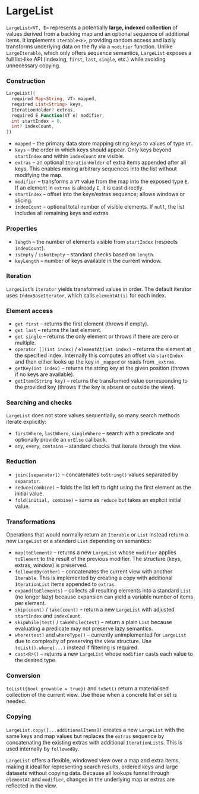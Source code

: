 # LargeList

`LargeList<VT, E>` represents a potentially **large, indexed collection** of values derived from a backing map and an optional sequence of additional items.  It implements `Iterable<E>`, providing random access and lazily transforms underlying data on the fly via a `modifier` function.  Unlike `LargeIterable`, which only offers sequence semantics, `LargeList` exposes a full list‑like API (indexing, `first`, `last`, `single`, etc.) while avoiding unnecessary copying.

### Construction

```dart
LargeList({
  required Map<String, VT> mapped,
  required List<String> keys,
  IterationHolder? extras,
  required E Function(VT e) modifier,
  int startIndex = 0,
  int? indexCount,
})
```

* `mapped` – the primary data store mapping string keys to values of type `VT`.
* `keys` – the order in which keys should appear.  Only keys beyond `startIndex` and within `indexCount` are visible.
* `extras` – an optional `IterationHolder` of extra items appended after all keys.  This enables mixing arbitrary sequences into the list without modifying the map.
* `modifier` – transforms a `VT` value from the map into the exposed type `E`.  If an element in `extras` is already `E`, it is cast directly.
* `startIndex` – offset into the keys/extras sequence; allows windows or slicing.
* `indexCount` – optional total number of visible elements.  If `null`, the list includes all remaining keys and extras.

### Properties

- `length` – the number of elements visible from `startIndex` (respects `indexCount`).
- `isEmpty` / `isNotEmpty` – standard checks based on `length`.
- `keyLength` – number of keys available in the current window.

### Iteration

`LargeList`’s `iterator` yields transformed values in order.  The default iterator uses `IndexBaseIterator`, which calls `elementAt(i)` for each index.

### Element access

- `get first` – returns the first element (throws if empty).
- `get last` – returns the last element.
- `get single` – returns the only element or throws if there are zero or multiple.
- `operator [](int index)` / `elementAt(int index)` – returns the element at the specified index.  Internally this computes an offset via `startIndex` and then either looks up the key in `_mapped` or reads from `_extras`.
- `getKey(int index)` – returns the string key at the given position (throws if no keys are available).
- `getItem(String key)` – returns the transformed value corresponding to the provided key (throws if the key is absent or outside the view).

### Searching and checks

`LargeList` does not store values sequentially, so many search methods iterate explicitly:

- `firstWhere`, `lastWhere`, `singleWhere` – search with a predicate and optionally provide an `orElse` callback.
- `any`, `every`, `contains` – standard checks that iterate through the view.

### Reduction

- `join([separator])` – concatenates `toString()` values separated by `separator`.
- `reduce(combine)` – folds the list left to right using the first element as the initial value.
- `fold(initial, combine)` – same as `reduce` but takes an explicit initial value.

### Transformations

Operations that would normally return an `Iterable` or `List` instead return a new `LargeList` or a standard `List` depending on semantics:

- `map(toElement)` – returns a new `LargeList` whose `modifier` applies `toElement` to the result of the previous modifier.  The structure (keys, extras, window) is preserved.
- `followedBy(other)` – concatenates the current view with another `Iterable`.  This is implemented by creating a copy with additional `IterationList` items appended to `extras`.
- `expand(toElements)` – collects all resulting elements into a standard `List` (no longer lazy) because expansion can yield a variable number of items per element.
- `skip(count)` / `take(count)` – return a new `LargeList` with adjusted `startIndex` and `indexCount`.
- `skipWhile(test)` / `takeWhile(test)` – return a plain `List` because evaluating a predicate may not preserve lazy semantics.
- `where(test)` and `whereType()` – currently unimplemented for `LargeList` due to complexity of preserving the view structure.  Use `toList().where(...)` instead if filtering is required.
- `cast<R>()` – returns a new `LargeList` whose `modifier` casts each value to the desired type.

### Conversion

`toList({bool growable = true})` and `toSet()` return a materialised collection of the current view.  Use these when a concrete list or set is needed.

### Copying

`LargeList.copy([...additionalItems])` creates a new `LargeList` with the same keys and map values but replaces the `extras` sequence by concatenating the existing extras with additional `IterationList`s.  This is used internally by `followedBy`.

`LargeList` offers a flexible, windowed view over a map and extra items, making it ideal for representing search results, ordered keys and large datasets without copying data.  Because all lookups funnel through `elementAt` and `modifier`, changes in the underlying map or extras are reflected in the view.
